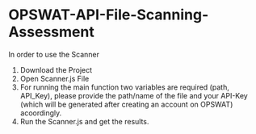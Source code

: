 # OPSWAT-API-File-Scanning-Assessment

In order to use the Scanner

1) Download the Project
2) Open Scanner.js File
3) For running the main function two variables are required (path, API_Key), please provide the path/name of the file and your API-Key (which will be generated after creating an account on OPSWAT) acoordingly.
4) Run the Scanner.js and get the results.


 
